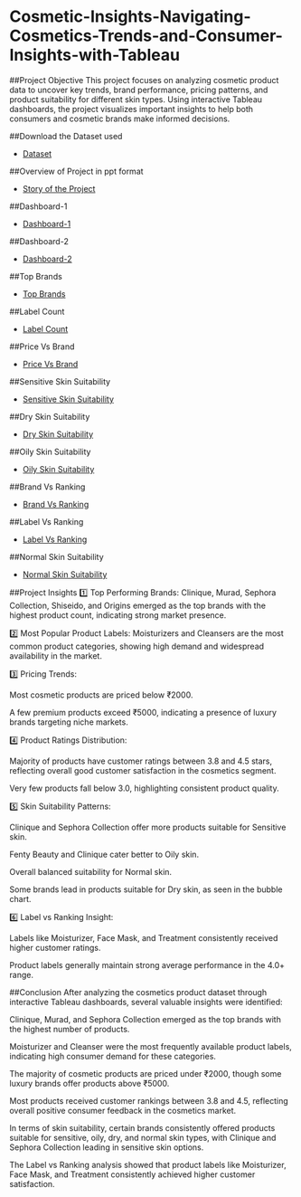 # Cosmetic-Insights-Navigating-Cosmetics-Trends-and-Consumer-Insights-with-Tableau
##Project Objective
This project focuses on analyzing cosmetic product data to uncover key trends, brand performance, pricing patterns, and product suitability for different skin types. Using interactive Tableau dashboards, the project visualizes important insights to help both consumers and cosmetic brands make informed decisions.

##Download the Dataset used 
- <a  href="https://github.com/MankuRajesh/Cosmetic-Insights-Navigating-Cosmetics-Trends-and-Consumer-Insights-with-Tableau/blob/main/Cosmetic%20Dataset.csv">Dataset</a>

##Overview of Project in ppt format
- <a  href="https://github.com/MankuRajesh/Cosmetic-Insights-Navigating-Cosmetics-Trends-and-Consumer-Insights-with-Tableau/blob/main/Cosmetic%20Insight%20Navigating%20Cosmetic%20Trends%20and%20Consumer%20Insights%20with%20Tableau.pptx ">Story of the Project</a>

##Dashboard-1
- <a  href="https://github.com/MankuRajesh/Cosmetic-Insights-Navigating-Cosmetics-Trends-and-Consumer-Insights-with-Tableau/blob/main/Dashboard%201%20-%20Product%20Ranking%20and%20Detailed%20Analysis.jpg ">Dashboard-1</a>

##Dashboard-2
- <a  href="https://github.com/MankuRajesh/Cosmetic-Insights-Navigating-Cosmetics-Trends-and-Consumer-Insights-with-Tableau/blob/main/Dsasboard%202%20-%20Product%20Suitability%20Overview.jpg ">Dashboard-2</a>

##Top Brands
- <a   href="https://github.com/MankuRajesh/Cosmetic-Insights-Navigating-Cosmetics-Trends-and-Consumer-Insights-with-Tableau/blob/main/Top%20Brands.jpg">Top Brands</a>

##Label Count
- <a  href="https://github.com/MankuRajesh/Cosmetic-Insights-Navigating-Cosmetics-Trends-and-Consumer-Insights-with-Tableau/blob/main/Label%20Count.jpg">Label Count</a>

##Price Vs Brand
- <a  href="https://github.com/MankuRajesh/Cosmetic-Insights-Navigating-Cosmetics-Trends-and-Consumer-Insights-with-Tableau/blob/main/Price%20Vs%20Brand.jpg">Price Vs Brand</a>

##Sensitive Skin Suitability
- <a  href="https://github.com/MankuRajesh/Cosmetic-Insights-Navigating-Cosmetics-Trends-and-Consumer-Insights-with-Tableau/blob/main/Sensitive%20Skin%20Suitability.jpg">Sensitive Skin Suitability</a>

##Dry Skin Suitability
- <a  href="https://github.com/MankuRajesh/Cosmetic-Insights-Navigating-Cosmetics-Trends-and-Consumer-Insights-with-Tableau/blob/main/Dry%20Skin%20Suitability.jpg">Dry Skin Suitability</a>

##Oily Skin Suitability
- <a  href="https://github.com/MankuRajesh/Cosmetic-Insights-Navigating-Cosmetics-Trends-and-Consumer-Insights-with-Tableau/blob/main/Oily%20Skin%20Suitability.jpg">Oily Skin Suitability</a>

##Brand Vs Ranking
- <a  href="https://github.com/MankuRajesh/Cosmetic-Insights-Navigating-Cosmetics-Trends-and-Consumer-Insights-with-Tableau/blob/main/Brand%20Vs%20Ranking.jpg">Brand Vs Ranking</a>

##Label Vs Ranking
- <a  href="https://github.com/MankuRajesh/Cosmetic-Insights-Navigating-Cosmetics-Trends-and-Consumer-Insights-with-Tableau/blob/main/Label%20Vs%20Ranking.jpg">Label Vs Ranking</a>

##Normal Skin Suitability
- <a  href="https://github.com/MankuRajesh/Cosmetic-Insights-Navigating-Cosmetics-Trends-and-Consumer-Insights-with-Tableau/blob/main/Normal%20Skin%20Suitability.jpg">Normal Skin Suitability</a>

##Project Insights
1️⃣ Top Performing Brands:
Clinique, Murad, Sephora Collection, Shiseido, and Origins emerged as the top brands with the highest product count, indicating strong market presence.

2️⃣ Most Popular Product Labels:
Moisturizers and Cleansers are the most common product categories, showing high demand and widespread availability in the market.

3️⃣ Pricing Trends:

Most cosmetic products are priced below ₹2000.

A few premium products exceed ₹5000, indicating a presence of luxury brands targeting niche markets.

4️⃣ Product Ratings Distribution:

Majority of products have customer ratings between 3.8 and 4.5 stars, reflecting overall good customer satisfaction in the cosmetics segment.

Very few products fall below 3.0, highlighting consistent product quality.

5️⃣ Skin Suitability Patterns:

Clinique and Sephora Collection offer more products suitable for Sensitive skin.

Fenty Beauty and Clinique cater better to Oily skin.

Overall balanced suitability for Normal skin.

Some brands lead in products suitable for Dry skin, as seen in the bubble chart.

6️⃣ Label vs Ranking Insight:

Labels like Moisturizer, Face Mask, and Treatment consistently received higher customer ratings.

Product labels generally maintain strong average performance in the 4.0+ range.



##Conclusion
After analyzing the cosmetics product dataset through interactive Tableau dashboards, several valuable insights were identified:

Clinique, Murad, and Sephora Collection emerged as the top brands with the highest number of products.

Moisturizer and Cleanser were the most frequently available product labels, indicating high consumer demand for these categories.

The majority of cosmetic products are priced under ₹2000, though some luxury brands offer products above ₹5000.

Most products received customer rankings between 3.8 and 4.5, reflecting overall positive consumer feedback in the cosmetics market.

In terms of skin suitability, certain brands consistently offered products suitable for sensitive, oily, dry, and normal skin types, with Clinique and Sephora Collection leading in sensitive skin options.

The Label vs Ranking analysis showed that product labels like Moisturizer, Face Mask, and Treatment consistently achieved higher customer satisfaction.
